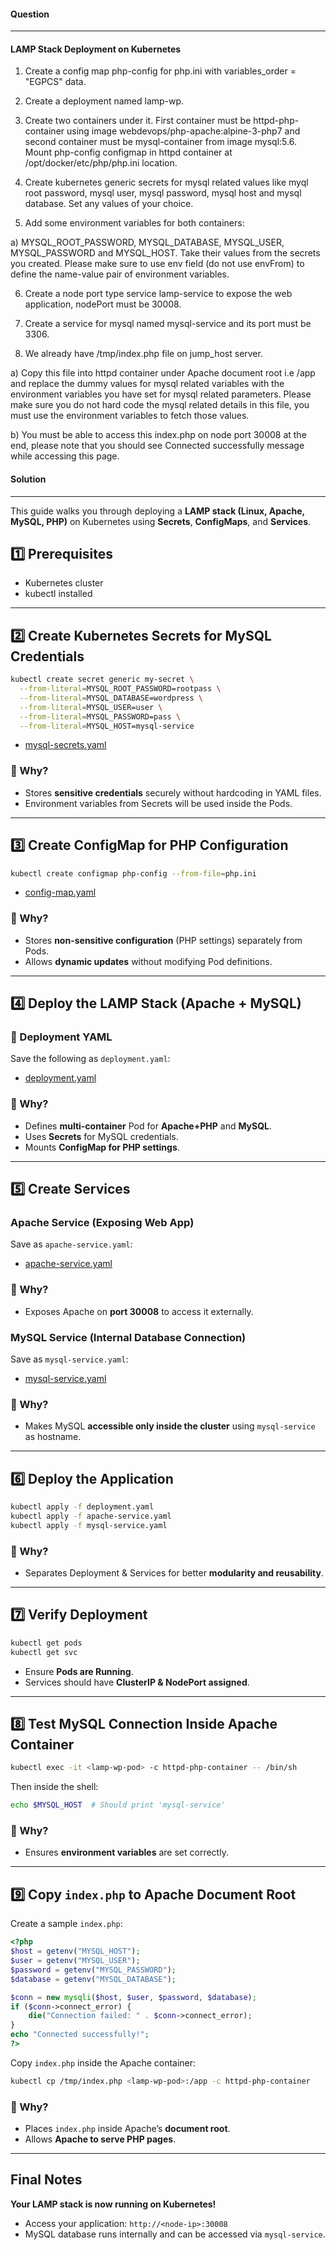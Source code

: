#### Question
---
#### LAMP Stack Deployment on Kubernetes
1) Create a config map php-config for php.ini with variables_order = "EGPCS" data.

2) Create a deployment named lamp-wp.

3) Create two containers under it. First container must be httpd-php-container using image webdevops/php-apache:alpine-3-php7 and second container must be mysql-container from image mysql:5.6. Mount php-config configmap in httpd container at /opt/docker/etc/php/php.ini location.

4) Create kubernetes generic secrets for mysql related values like myql root password, mysql user, mysql password, mysql host and mysql database. Set any values of your choice.

5) Add some environment variables for both containers:

a) MYSQL_ROOT_PASSWORD, MYSQL_DATABASE, MYSQL_USER, MYSQL_PASSWORD and MYSQL_HOST. Take their values from the secrets you created. Please make sure to use env field (do not use envFrom) to define the name-value pair of environment variables.

6) Create a node port type service lamp-service to expose the web application, nodePort must be 30008.

7) Create a service for mysql named mysql-service and its port must be 3306.

8) We already have /tmp/index.php file on jump_host server.

a) Copy this file into httpd container under Apache document root i.e /app and replace the dummy values for mysql related variables with the environment variables you have set for mysql related parameters. Please make sure you do not hard code the mysql related details in this file, you must use the environment variables to fetch those values.

b) You must be able to access this index.php on node port 30008 at the end, please note that you should see Connected successfully message while accessing this page.

#### Solution
---

This guide walks you through deploying a **LAMP stack (Linux, Apache, MySQL, PHP)** on Kubernetes using **Secrets**, **ConfigMaps**, and **Services**.

## **1️⃣ Prerequisites**
- Kubernetes cluster 
- kubectl installed

---

## **2️⃣ Create Kubernetes Secrets for MySQL Credentials**

```sh
kubectl create secret generic my-secret \
  --from-literal=MYSQL_ROOT_PASSWORD=rootpass \
  --from-literal=MYSQL_DATABASE=wordpress \
  --from-literal=MYSQL_USER=user \
  --from-literal=MYSQL_PASSWORD=pass \
  --from-literal=MYSQL_HOST=mysql-service
```

- [mysql-secrets.yaml](./mysql-secrets.yaml)

### **🔹 Why?**
- Stores **sensitive credentials** securely without hardcoding in YAML files.
- Environment variables from Secrets will be used inside the Pods.

---

## **3️⃣ Create ConfigMap for PHP Configuration**

```sh
kubectl create configmap php-config --from-file=php.ini
```
- [config-map.yaml](./config-map.yaml)

### **🔹 Why?**
- Stores **non-sensitive configuration** (PHP settings) separately from Pods.
- Allows **dynamic updates** without modifying Pod definitions.

---

## **4️⃣ Deploy the LAMP Stack (Apache + MySQL)**

### **📝 Deployment YAML**
Save the following as `deployment.yaml`:

- [deployment.yaml](./deployment.yaml)

### **🔹 Why?**
- Defines **multi-container** Pod for **Apache+PHP** and **MySQL**.
- Uses **Secrets** for MySQL credentials.
- Mounts **ConfigMap for PHP settings**.

---

## **5️⃣ Create Services**

### **Apache Service (Exposing Web App)**
Save as `apache-service.yaml`:

- [apache-service.yaml](./apache-service.yaml)

### **🔹 Why?**
- Exposes Apache on **port 30008** to access it externally.

### **MySQL Service (Internal Database Connection)**
Save as `mysql-service.yaml`:

- [mysql-service.yaml](./mysql-service.yaml)

### **🔹 Why?**
- Makes MySQL **accessible only inside the cluster** using `mysql-service` as hostname.

---

## **6️⃣ Deploy the Application**

```sh
kubectl apply -f deployment.yaml
kubectl apply -f apache-service.yaml
kubectl apply -f mysql-service.yaml
```

### **🔹 Why?**
- Separates Deployment & Services for better **modularity and reusability**.

---

## **7️⃣ Verify Deployment**

```sh
kubectl get pods
kubectl get svc
```
- Ensure **Pods are Running**.
- Services should have **ClusterIP & NodePort assigned**.

---

## **8️⃣ Test MySQL Connection Inside Apache Container**

```sh
kubectl exec -it <lamp-wp-pod> -c httpd-php-container -- /bin/sh
```
Then inside the shell:
```sh
echo $MYSQL_HOST  # Should print 'mysql-service'
```

### **🔹 Why?**
- Ensures **environment variables** are set correctly.

---

## **9️⃣ Copy `index.php` to Apache Document Root**
Create a sample `index.php`:

```php
<?php
$host = getenv("MYSQL_HOST");
$user = getenv("MYSQL_USER");
$password = getenv("MYSQL_PASSWORD");
$database = getenv("MYSQL_DATABASE");

$conn = new mysqli($host, $user, $password, $database);
if ($conn->connect_error) {
    die("Connection failed: " . $conn->connect_error);
}
echo "Connected successfully!";
?>
```

Copy `index.php` inside the Apache container:

```sh
kubectl cp /tmp/index.php <lamp-wp-pod>:/app -c httpd-php-container
```

### **🔹 Why?**
- Places `index.php` inside Apache’s **document root**.
- Allows **Apache to serve PHP pages**.

---

## **Final Notes**
**Your LAMP stack is now running on Kubernetes!** 
- Access your application: `http://<node-ip>:30008`
- MySQL database runs internally and can be accessed via `mysql-service`.